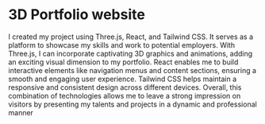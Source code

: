 # 3D Portfolio website
I created my project using Three.js, React, and Tailwind CSS. It serves as a platform to showcase my skills and work to potential employers. With Three.js, I can incorporate captivating 3D graphics and animations, adding an exciting visual dimension to my portfolio. React enables me to build interactive elements like navigation menus and content sections, ensuring a smooth and engaging user experience. Tailwind CSS helps maintain a responsive and consistent design across different devices. Overall, this combination of technologies allows me to leave a strong impression on visitors by presenting my talents and projects in a dynamic and professional manner
